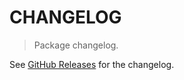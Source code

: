 # CHANGELOG

> Package changelog.

See [GitHub Releases](https://github.com/stdlib-js/stats-base-dists-bernoulli-median/releases) for the changelog.